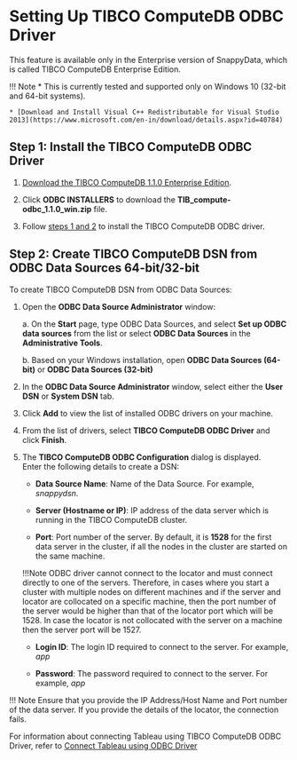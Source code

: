 # Setting Up TIBCO ComputeDB ODBC Driver

<ent>This feature is available only in the Enterprise version of SnappyData, which is called TIBCO ComputeDB Enterprise Edition. </br></ent>

!!! Note
    * This is currently tested and supported only on Windows 10 (32-bit and 64-bit systems).

    * [Download and Install Visual C++ Redistributable for Visual Studio 2013](https://www.microsoft.com/en-in/download/details.aspx?id=40784) 

## Step 1: Install the TIBCO ComputeDB ODBC Driver

1. [Download the TIBCO ComputeDB 1.1.0 Enterprise Edition](install.md#download-snappydata).

2. Click **ODBC INSTALLERS** to download the **TIB_compute-odbc_1.1.0_win.zip** file.

3. Follow [steps 1 and 2](howto/connect_using_odbc_driver.md) to install the TIBCO ComputeDB ODBC driver.

## Step 2: Create TIBCO ComputeDB DSN from ODBC Data Sources 64-bit/32-bit

To create TIBCO ComputeDB DSN from ODBC Data Sources:

1. Open the **ODBC Data Source Administrator** window:

	a. On the **Start** page, type ODBC Data Sources, and select **Set up ODBC data sources** from the list or select **ODBC Data Sources** in the **Administrative Tools**.

	b. Based on your Windows installation, open **ODBC Data Sources (64-bit)** or **ODBC Data Sources (32-bit)**

2. In the **ODBC Data Source Administrator** window, select either the **User DSN** or **System DSN** tab. 

3. Click **Add** to view the list of installed ODBC drivers on your machine.

4. From the list of drivers, select **TIBCO ComputeDB ODBC Driver** and click **Finish**.

5. The **TIBCO ComputeDB ODBC Configuration** dialog is displayed. </br>Enter the following details to create a DSN:

	* **Data Source Name**: Name of the Data Source. For example, *snappydsn*.  

	* **Server (Hostname or IP)**: IP address of the data server which is running in the TIBCO ComputeDB cluster.

	* **Port**: Port number of the server. By default, it is **1528** for the first data server in the cluster, if all the nodes in the cluster are started on the same machine.

	!!!Note
		ODBC driver cannot connect to the locator and must connect directly to one of the servers. Therefore, in cases where you start a cluster with multiple nodes on different machines and if the server and locator are collocated on a specific machine, then the port number of the server would be higher than that of the locator port which will be 1528. In case the locator is not collocated with the server on a machine then the server port will be 1527.

	* **Login ID**: The login ID required to connect to the server. For example, *app*

	* **Password**: The password required to connect to the server. For example, *app*

!!! Note
	Ensure that you provide the IP Address/Host Name and Port number of the data server. If you provide the details of the locator, the connection fails. 

For information about connecting Tableau using TIBCO ComputeDB ODBC Driver, refer to [Connect Tableau using ODBC Driver](./howto/tableauconnect.md#odbcdritab)
